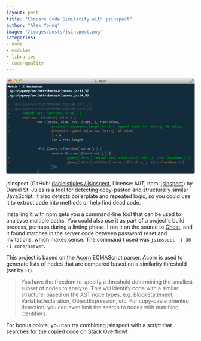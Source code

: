 ```yaml
---
layout: post
title: "Compare Code Similarity with jsinspect"
author: "Alex Young"
image: "/images/posts/jsinspect.png"
categories:
- node
- modules
- libraries
- code-quality
---
```


![jsinspect](/images/posts/jsinspect.png)

jsinspect (GitHub: [danielstjules / jsinspect](https://github.com/danielstjules/jsinspect), License: _MIT_, npm: [jsinspect](https://www.npmjs.org/package/jsinspect)) by Daniel St. Jules is a tool for detecting copy-pasted and structurally similar JavaScript.  It also detects boilerplate and repeated logic, so you could use it to extract code into methods or help find dead code.

Installing it with npm gets you a command-line tool that can be used to analsyse multiple paths.  You could also use it as part of a project's build process, perhaps during a linting phase.  I ran it on the source to [Ghost](https://github.com/TryGhost/Ghost), and it found matches in the server code between password reset and invitations, which makes sense.  The command I used was `jsinspect -t 30 -i core/server`.

This project is based on the [Acorn](https://www.npmjs.org/package/acorn) ECMAScript parser.  Acorn is used to generate lists of nodes that are compared based on a similarity threshold (set by `-t`).

> You have the freedom to specify a threshold determining the smallest subset of nodes to analyze. This will identify code with a similar structure, based on the AST node types, e.g. BlockStatement, VariableDeclaration, ObjectExpression, etc. For copy-paste oriented detection, you can even limit the search to nodes with matching identifiers.

For bonus points, you can try combining jsinspect with a script that searches for the copied code on Stack Overflow!
